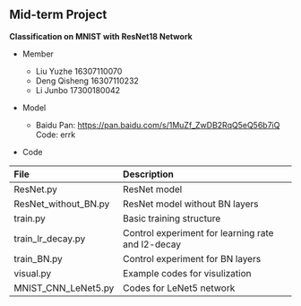 ## Mid-term Project

**Classification on MNIST with ResNet18 Network**

- Member
  - Liu Yuzhe 16307110070
  - Deng Qisheng 16307110232
  - Li Junbo 17300180042

- Model
  - Baidu Pan: https://pan.baidu.com/s/1MuZf_ZwDB2RqQ5eQ56b7iQ Code: errk

- Code

| File | Description |
|:-|:-|
| ResNet.py | ResNet model |
| ResNet_without_BN.py | ResNet model without BN layers |
| train.py | Basic training structure |
| train_lr_decay.py | Control experiment for learning rate and l2-decay |
| train_BN.py | Control experiment for BN layers |
| visual.py | Example codes for visulization |
| MNIST_CNN_LeNet5.py | Codes for LeNet5 network |
